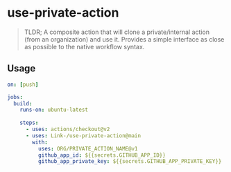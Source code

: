 # use-private-action

> TLDR; A composite action that will clone a private/internal action (from an organization) and use it. Provides a simple interface as close as possible to the native workflow syntax.

## Usage

```yaml
on: [push]

jobs:
  build:
    runs-on: ubuntu-latest
    
    steps:  
      - uses: actions/checkout@v2
      - uses: Link-/use-private-action@main
        with:
          uses: ORG/PRIVATE_ACTION_NAME@v1
          github_app_id: ${{secrets.GITHUB_APP_ID}}
          github_app_private_key: ${{secrets.GITHUB_APP_PRIVATE_KEY}}
```
